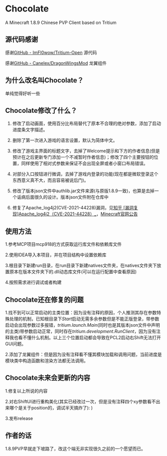 # Chocolate

A Minecraft 1.8.9 Chinese PVP Client based on Tritium

## 源代码感谢

感谢[GitHub - ImFl0wow/Tritium-Open](https://github.com/ImFl0wow/Tritium-Open) 源代码

感谢[GitHub - Canelex/DragonWingsMod](https://github.com/Canelex/DragonWingsMod) 龙翼组件

## 为什么改名叫Chocolate？

单纯觉得好听一些

## Chocolate修改了什么？

1. 修改了启动画面，使用百分比布局替代了原本不合理的绝对参数，添加了启动进度条文字描述。

2. 删除了第一次进入游戏的语言设置，默认为简体中文。

3. 修改了游戏主界面的标题文字，去掉了Welcome提示和下方的作者信息(但是预计在之后更新专门添加一个不减暂时作者信息)；修改了四个主要按钮的位置，同样使用了相对式参数来保证不会出现全屏或者小窗口布局错误。

4. 对部分入口按钮进行微调，去掉了游戏内登录的功能(现在都是微软登录这个东西意义真不大，而且容易被说后门)。

5. 修改了版本json文件中authlib.jar文件来源(与原版1.8.9一致)，也算是去掉一个诟病后面很久的设计。版本json文件附在仓库中

6. 修复了Apache_log4j2(CVE-2021-44228)漏洞，见[知乎 [漏洞复现]Apache_log4j2（CVE-2021-44228）_](https://zhuanlan.zhihu.com/p/462419319)，[Minecraft官网公告](https://www.minecraft.net/en-us/article/important-message--security-vulnerability-java-edition)

## 使用方法

1.参考MCP项目mcp918的方式获取运行库文件和依赖库文件

2.使用IDEA导入本项目，并在项目结构中设置依赖库

3.根目录下新建run目录，在run目录下新建natives文件夹，在natives文件夹下放置原本在版本文件夹下的.dll动态库文件(可以在运行配置中查看原因)

4.按照需求进行调试或者构建

## Chocolate还在修复的问题

1.找不到可以正常启动的主类位置：因为没有注释的原因，个人推测其存在参数特殊处理的机制，已知根目录下*Start*启动无需多余参数但是不能正版登录，带参数启动会出现参数过多报错，*tritium.launch.Main*(同时也是其版本json文件中声明的主类)带参数启动正常，同时存在*tritium.development.RunClient*，因为没有注释我也看不懂什么机制。以上三个位置启动都会导致在PCL2启动右Shift无法打开GUI问题。

2.添加了龙翼组件：但是因为没有注释看不懂其模块加载和调用问题，当前进度是模块类中构造函数和渲染方法都无法调用。

## Chocolate未来会更新的内容

1.修复以上所说的内容

2.对右ShiftUI进行重构美化(其实已经改过一次，但是没有注释四个xy参数看不出来哪个是关于position的，调试半天搞炸了): )

3.发布release

## 作者的话

1.8.9PVP早就走下坡路了，改这个端无非实现很久之前的一个愿望而已。
